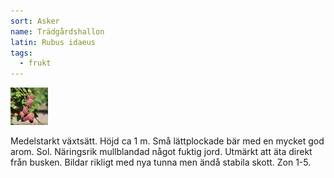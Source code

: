 ```yaml
---
sort: Asker
name: Trädgårdshallon
latin: Rubus idaeus
tags:
  - frukt
---
```


<img src="/img/rubus-idaeus-asker.jpg" width="60" data-srcset="1x, 1.5x, 2x" alt="Rubus idaeus" data-attribution="https://www.odla.nu/produkt/tradgardshallon-asker-c2">

Medelstarkt växtsätt. Höjd ca 1 m. Små lättplockade bär med en mycket god arom. Sol. Näringsrik mullblandad något fuktig jord. Utmärkt att äta direkt från busken. Bildar rikligt med nya tunna men ändå stabila skott. Zon 1-5.
